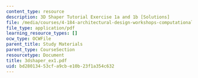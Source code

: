 ```yaml
---
content_type: resource
description: 3D Shaper Tutorial Exercise 1a and 1b [Solutions]
file: /media/courses/4-184-architectural-design-workshops-computational-design-for-housing-spring-2002/bd28013453cfa9cbe10b23f1a354c632_3dshaper_ex1.pdf
file_type: application/pdf
learning_resource_types: []
ocw_type: OCWFile
parent_title: Study Materials
parent_type: CourseSection
resourcetype: Document
title: 3dshaper_ex1.pdf
uid: bd280134-53cf-a9cb-e10b-23f1a354c632
---
```

